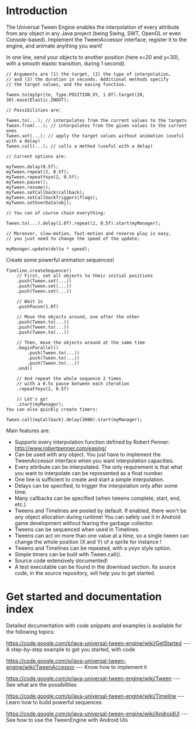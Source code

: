 Introduction
============
The Universal Tween Engine enables the interpolation of every attribute from any object in any Java project (being Swing, SWT, OpenGL or even Console-based). Implement the TweenAccessor interface, register it to the engine, and animate anything you want!

In one line, send your objects to another position (here x=20 and y=30), with a smooth elastic transition, during 1 second).
```
// Arguments are (1) the target, (2) the type of interpolation, 
// and (3) the duration in seconds. Additional methods specify  
// the target values, and the easing function. 

Tween.to(mySprite, Type.POSITION_XY, 1.0f).target(20, 30).ease(Elastic.INOUT);

// Possibilities are:

Tween.to(...); // interpolates from the current values to the targets
Tween.from(...); // interpolates from the given values to the current ones
Tween.set(...); // apply the target values without animation (useful with a delay)
Tween.call(...); // calls a method (useful with a delay)

// Current options are:

myTween.delay(0.5f);
myTween.repeat(2, 0.5f);
myTween.repeatYoyo(2, 0.5f);
myTween.pause();
myTween.resume();
myTween.setCallback(callback);
myTween.setCallbackTriggers(flags);
myTween.setUserData(obj);

// You can of course chain everything:

Tween.to(...).delay(1.0f).repeat(2, 0.5f).start(myManager);

// Moreover, slow-motion, fast-motion and reverse play is easy,
// you just need to change the speed of the update:

myManager.update(delta * speed);
```

Create some powerful animation sequences!

```
Timeline.createSequence()
    // First, set all objects to their initial positions
    .push(Tween.set(...))
    .push(Tween.set(...))
    .push(Tween.set(...))

    // Wait 1s
    .pushPause(1.0f)

    // Move the objects around, one after the other
    .push(Tween.to(...))
    .push(Tween.to(...))
    .push(Tween.to(...))

    // Then, move the objects around at the same time
    .beginParallel()
        .push(Tween.to(...))
        .push(Tween.to(...))
        .push(Tween.to(...))
    .end()

    // And repeat the whole sequence 2 times
    // with a 0.5s pause between each iteration
    .repeatYoyo(2, 0.5f)

    // Let's go!
    .start(myManager);
You can also quickly create timers:

Tween.call(myCallback).delay(3000).start(myManager);

```
Main features are:

* Supports every interpolation function defined by Robert Penner: http://www.robertpenner.com/easing/
* Can be used with any object. You just have to implement the TweenAccessor interface when you want interpolation capacities.
* Every attribute can be interpolated. The only requirement is that what you want to interpolate can be represented as a float number.
* One line is sufficient to create and start a simple interpolation.
* Delays can be specified, to trigger the interpolation only after some time.
* Many callbacks can be specified (when tweens complete, start, end, etc.).
* Tweens and Timelines are pooled by default. If enabled, there won't be any object allocation during runtime! You can safely use it in Android game development without fearing the garbage collector.
* Tweens can be sequenced when used in Timelines.
* Tweens can act on more than one value at a time, so a single tween can change the whole position (X and Y) of a sprite for instance !
* Tweens and Timelines can be repeated, with a yoyo style option.
* Simple timers can be built with Tween.call().
* Source code extensively documented!
* A test executable can be found in the download section. Its source code, in the source repository, will help you to get started.

Get started and documentation index
===================================
Detailed documentation with code snippets and examples is available for the following topics:

<https://code.google.com/p/java-universal-tween-engine/wiki/GetStarted> --- A step-by-step example to get you started, with code

<https://code.google.com/p/java-universal-tween-engine/wiki/TweenAccessor> --- Know how to implement it

<https://code.google.com/p/java-universal-tween-engine/wiki/Tween> --- See what are the possibilities

<https://code.google.com/p/java-universal-tween-engine/wiki/Timeline> --- Learn how to build powerful sequences

<https://code.google.com/p/java-universal-tween-engine/wiki/AndroidUI> --- See how to use the TweenEngine with Android UIs
